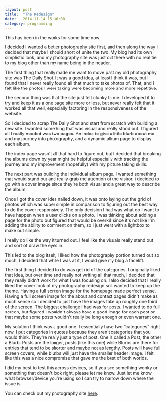 ```yaml
---
layout: post
title:  "The Redesign"
date:   2014-11-14 15:36:00
category: programming
---
```


This has been in the works for some time now.

I decided I wanted a better <a href="http://kpwags.com/photography">photography site</a> first, and then along the way I decided that maybe I should short of unite the two.  My blog had its own simplistic look, and my photography site was just out there with no real tie to my blog other than my name being in the header.

The first thing that really made me want to move past my old photography site was The Daily Shot.  It was a good idea, at least I think it was, but I found that I never really found all that much to take photos of.  That, and I felt like the photos I were taking were becoming more and more repetitive.

The second thing was that the site just felt clunky to me.  I developed it to try and keep it as a one page site more or less, but never really felt that it worked all that well, especially factoring in the responsiveness of the website.

So I decided to scrap The Daily Shot and start from scratch with building a new site.  I wanted something that was visual and really stood out.  I figured all I really needed was two pages.  An index to give a little blurb about me and my journey into photography, and a dynamic album page to display each album.

The index page wasn't all that hard to figure out, but I decided that breaking the albums down by year might be helpful especially with tracking the journey and my improvement (hopefully) with my picture taking skills.

The next part was building the individual album page.  I wanted something that would stand out and really grab the attention of the visitor. I decided to go with a cover image since they're both visual and a great way to describe the album.

Once I got the cover idea nailed down, it was onto laying out the grid of photos which was super simple in comparison to figuring out the best way to do the cover responsively.  The only decision I had was what do I want to have happen when a user clicks on a photo. I was thinking about adding a page for the photo but figured that would be overkill since it's not like I'm adding the ability to comment on them, so I just went with a lightbox to make out simple.

I really do like the way it turned out.  I feel like the visuals really stand out and sort of draw the eyes in.

This led to the blog itself, I liked how the photography portion turned out so much, I decided that while I was at it, I would give my blog a facelift.

The first thing I decided to do was get rid of the categories.  I originally liked that idea, but over time and really not writing all that much, I decided that they really didn't work for what I was focusing on.  I also decided that I really liked the cover look of my photography redesign so I wanted to keep up the theme.  Having a full screen image for the homepage made perfect sense.  Having a full screen image for the about and contact pages didn't make as much sense so I decided to just have the images take up roughly one third of the screen. The biggest challenge I had was for posts.  I wanted to do full screen, but figured I wouldn't always have a good image for each post or that maybe some posts wouldn't really be long enough or even warrant one.

My solution I think was a good one.  I essentially have two “categories” right now.  I put categories in quotes because they aren't categories that you would think.  They're really just a type of post.  One is called a Post, the other a Blurb.  Posts are the longer, posts (like this one) while Blurbs are there for entries that tend to be shorter and maybe not as lengthy.  Posts will have full screen covers, while blurbs will just have the smaller header image.  I felt like this was a nice compromise that gave me the best of both worlds.

I did my best to test this across devices, so if you see something wonky or something that doesn't look right, please let me know.  Just let me know what browser/device you're using so I can try to narrow down where the issue is.

You can check out my photography site <a href="http://photography.kpwags.com/">here</a>.